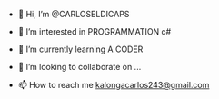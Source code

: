 - 👋 Hi, I’m @CARLOSELDICAPS
- 👀 I’m interested in PROGRAMMATION c#
- 🌱 I’m currently learning A CODER
  
- 💞️ I’m looking to collaborate on ...
- 📫 How to reach me kalongacarlos243@gmail.com

<!---
CARLOSELDICAPS/CARLOSELDICAPS is a ✨ special ✨ repository because its `README.md` (this file) appears on your GitHub profile.
You can click the Preview link to take a look at your changes.
--->
